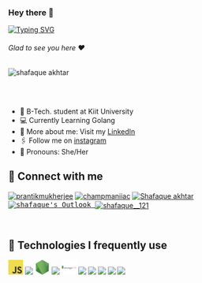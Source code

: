 ### Hey there :wave:

[![Typing SVG](https://readme-typing-svg.herokuapp.com?color=%2336BCF7&lines=This+is+Shafaque+Akhtar)](https://git.io/typing-svg)

###### Glad to see you here :heart:

<p align="left"> <img src="https://komarev.com/ghpvc/?username=shumbul&label=Views&color=blue&style=plastic" alt="shafaque akhtar"/> </p>

<!-- 
</a>
<a href="https://www.linkedin.com/in/shafaque-akhtar-95992b230/">
  <kbd>
  <img align="centre" alt="shafaque's LinkdeIn" width="22px" src="https://cdn-icons-png.flaticon.com/512/174/174857.png" />
</a>  
<a href="https://twitter.com/Anjali__1234">
<kbd>
<img align="centre" alt="shafaque's Twitter" width="22px" src="https://www.iconpacks.net/icons/2/free-twitter-logo-icon-2429-thumb.png" />
</a>

<!-- <a href="mailto:shafak27@outlook.com"> -->
  <!-- <kbd> -->
  <!-- <img align="centre" alt="shafaque's Outlook" width="22px" src="https://upload.wikimedia.org/wikipedia/commons/thumb/d/df/Microsoft_Office_Outlook_%282018%E2%80%93present%29.svg/1101px-Microsoft_Office_Outlook_%282018%E2%80%93present%29.svg.png" /> -->
<!-- </a> --> 

<br/>
<br/>

- 🏫 B-Tech. student at Kiit University
- 💻 Currently Learning Golang
- 🙋‍ More about me: Visit my [LinkedIn](https://www.linkedin.com/in/shafaque-akhtar-95992b230/)
- 🖇 Follow me on [instagram](https://www.instagram.com/shafaque__121/)
- 👯 Pronouns: She/Her


## 🤝 Connect with me

<p align="left">
<a href="https://www.linkedin.com/in/shafaque-akhtar-95992b230/" target="blank"><img align="center" src="https://raw.githubusercontent.com/rahuldkjain/github-profile-readme-generator/master/src/images/icons/Social/linked-in-alt.svg" alt="prantikmukherjee" height="30" width="40" /></a>
<a href="https://twitter.com/Anjali__1234" target="blank"><img align="center" src="https://raw.githubusercontent.com/rahuldkjain/github-profile-readme-generator/master/src/images/icons/Social/twitter.svg" alt="champmaniiac" height="30" width="40" /></a>
<a href="https://www.facebook.com/profile.php?id=100070296694661" target="blank"><img align="center" src="https://raw.githubusercontent.com/rahuldkjain/github-profile-readme-generator/master/src/images/icons/Social/facebook.svg" alt="Shafaque akhtar" height="30" width="40" /></a>
<a href="mailto:shafak27@outlook.com">
  <kbd>
  <img align="centre" alt="shafaque's Outlook" width="22px" src="https://upload.wikimedia.org/wikipedia/commons/thumb/d/df/Microsoft_Office_Outlook_%282018%E2%80%93present%29.svg/1101px-Microsoft_Office_Outlook_%282018%E2%80%93present%29.svg.png" />
</a>
<a href="https://www.instagram.com/shafaque__121/" target="blank"><img align="center" src="https://raw.githubusercontent.com/rahuldkjain/github-profile-readme-generator/master/src/images/icons/Social/instagram.svg" alt="shafaque__121" height="30" width="40" /></a>
</p>

<br />

## 🚀 Technologies I frequently use

<p>
<code><img height="30" src="https://raw.githubusercontent.com/github/explore/80688e429a7d4ef2fca1e82350fe8e3517d3494d/topics/javascript/javascript.png"></code>
<code><img height="30" src="https://upload.wikimedia.org/wikipedia/commons/thumb/c/c3/Python-logo-notext.svg/1200px-Python-logo-notext.svg.png"></code>
<code><img height="30" src="https://raw.githubusercontent.com/github/explore/80688e429a7d4ef2fca1e82350fe8e3517d3494d/topics/nodejs/nodejs.png"></code>
<code><img height="30" src="https://play-lh.googleusercontent.com/RTAZb9E639F4JBcuBRTPEk9_92I-kaKgBMw4LFxTGhdCQeqWukXh74rTngbQpBVGxqo"></code>
<code><img height="30" src="https://raw.githubusercontent.com/github/explore/5c058a388828bb5fde0bcafd4bc867b5bb3f26f3/topics/mongodb/mongodb.png"></code>
<code><img height="30" src="https://upload.wikimedia.org/wikipedia/commons/1/19/C_Logo.png"></code>
<code><img height="30" src="https://w7.pngwing.com/pngs/46/626/png-transparent-c-logo-the-c-programming-language-computer-icons-computer-programming-source-code-programming-miscellaneous-template-blue.png/"></code>
<code><img height="30" src="https://upload.wikimedia.org/wikipedia/commons/thumb/b/b2/Bootstrap_logo.svg/1280px-Bootstrap_logo.svg.png"></code>
<code><img height="30" src="https://upload.wikimedia.org/wikipedia/commons/thumb/9/91/Octicons-mark-github.svg/2048px-Octicons-mark-github.svg.png"></code>
<code><img height="30" src="https://images.velog.io/images/hdy20201004/post/46931f18-0eb4-468b-a61d-b740c04e4210/git_logo.png"></code>

[twitter]: https://twitter.com/Anjali__1234
[instagram]: https://www.instagram.com/shafaque__121/
[linkedin]: https://www.linkedin.com/in/shafaque-akhtar-95992b230/
[facebook]: https://www.facebook.com/profile.php?id=100070296694661


